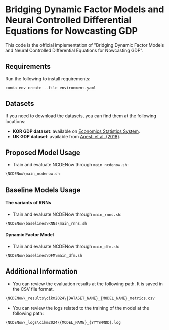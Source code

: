 # Bridging Dynamic Factor Models and Neural Controlled Differential Equations for Nowcasting GDP
This code is the official implementation of "Bridging Dynamic Factor Models and Neural Controlled Differential Equations for Nowcasting GDP".

## Requirements
Run the following to install requirements:
```setup
conda env create --file environment.yaml
```

## Datasets

If you need to download the datasets, you can find them at the following locations:

* **KOR GDP dataset**: available on [Economics Statistics System](https://ecos.bok.or.kr).
* **UK GDP dataset**: available from [Anesti et al. (2018)](https://www.bankofengland.co.uk/working-paper/2018/uncertain-kingdom-nowcasting-gdp-and-its-revisions).


## Proposed Model Usage
* Train and evaluate NCDENow through `main_ncdenow.sh`:
```sh
\NCDENow\main_ncdenow.sh
```

## Baseline Models Usage
#### The variants of RNNs
* Train and evaluate NCDENow through `main_rnns.sh`:
```sh
\NCDENow\baselines\RNNs\main_rnns.sh
```

#### Dynamic Factor Model
* Train and evaluate NCDENow through `main_dfm.sh`:
```sh
\NCDENow\baselines\DFM\main_dfm.sh
```

## Additional Information
* You can review the evaluation results at the following path. It is saved in the CSV file format. 
```bash
\NCDENow\_results\cikm2024\{DATASET_NAME}_{MODEL_NAME}_metrics.csv
```
* You can review the logs related to the training of the model at the following path:
```bash
\NCDENow\_logs\cikm2024\{MODEL_NAME}_{YYYYMMDD}.log
```
